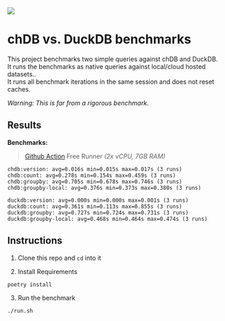 <img src="https://avatars.githubusercontent.com/u/132536224?s=200&v=4" />

# chDB vs. DuckDB benchmarks

This project benchmarks two simple queries against chDB and DuckDB. <br>
It runs the benchmarks as native queries against local/cloud hosted datasets.. <br>
It runs all benchmark iterations in the same session and does not reset caches. <br>

_Warning: This is far from a rigorous benchmark._

## Results

**Benchmarks:**

> [Github Action](https://github.com/lmangani/embedded-olap-benchmarks/actions/workflows/benchmarks.yml) Free Runner _(2x vCPU, 7GB RAM)_
```
chdb:version: avg=0.016s min=0.015s max=0.017s (3 runs)
chdb:count: avg=0.278s min=0.154s max=0.459s (3 runs)
chdb:groupby: avg=0.705s min=0.678s max=0.746s (3 runs)
chdb:groupby-local: avg=0.376s min=0.373s max=0.380s (3 runs)

duckdb:version: avg=0.000s min=0.000s max=0.001s (3 runs)
duckdb:count: avg=0.361s min=0.113s max=0.855s (3 runs)
duckdb:groupby: avg=0.727s min=0.724s max=0.731s (3 runs)
duckdb:groupby-local: avg=0.468s min=0.464s max=0.474s (3 runs)
```

## Instructions

1. Clone this repo and `cd` into it

2. Install Requirements
```shell
poetry install
```

3. Run the benchmark
```shell
./run.sh
```
